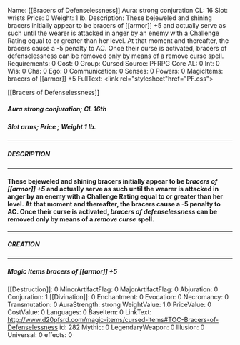 Name: [[Bracers of Defenselessness]]
Aura: strong conjuration
CL: 16
Slot: wrists
Price: 0
Weight: 1 lb.
Description: These bejeweled and shining bracers initially appear to be bracers of [[armor]] +5 and actually serve as such until the wearer is attacked in anger by an enemy with a Challenge Rating equal to or greater than her level. At that moment and thereafter, the bracers cause a -5 penalty to AC. Once their curse is activated, bracers of defenselessness can be removed only by means of a remove curse spell.
Requirements: 0
Cost: 0
Group: Cursed
Source: PFRPG Core
AL: 0
Int: 0
Wis: 0
Cha: 0
Ego: 0
Communication: 0
Senses: 0
Powers: 0
MagicItems: bracers of [[armor]] +5
FullText: <link rel="stylesheet"href="PF.css"><div class="heading"><p class="alignleft">[[Bracers of Defenselessness]]</p><div style="clear: both;"></div></div><div><h5><b>Aura </b>strong conjuration; <b>CL </b>16th</h5><h5><b>Slot </b>arms; <b>Price </b>; <b>Weight </b>1 lb.</h5></div><hr/><div><h5><b>DESCRIPTION</b></h5></div><hr/><div><h4><p>These bejeweled and shining bracers initially appear to be <i>bracers of [[armor]] +5</i> and actually serve as such until the wearer is attacked in anger by an enemy with a Challenge Rating equal to or greater than her level. At that moment and thereafter, the bracers cause a -5 penalty to AC. Once their curse is activated, <i>bracers of defenselessness</i> can be removed only by means of a <i>remove curse</i> spell.</p></h4></div><hr/><div><h5><b>CREATION</b></h5></div><hr/><div><h5><b>Magic Items </b><i>bracers of [[armor]] +5</i></h5></div>
[[Destruction]]: 0
MinorArtifactFlag: 0
MajorArtifactFlag: 0
Abjuration: 0
Conjuration: 1
[[Divination]]: 0
Enchantment: 0
Evocation: 0
Necromancy: 0
Transmutation: 0
AuraStrength: strong
WeightValue: 1.0
PriceValue: 0
CostValue: 0
Languages: 0
BaseItem: 0
LinkText: http://www.d20pfsrd.com/magic-items/cursed-items#TOC-Bracers-of-Defenselessness
id: 282
Mythic: 0
LegendaryWeapon: 0
Illusion: 0
Universal: 0
effects: 0
